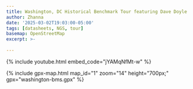 ```yaml
---
title: Washington, DC Historical Benchmark Tour featuring Dave Doyle
author: Zhanna
date: '2025-03-02T19:03:00-05:00'
tags: [datasheets, NGS, tour]
basemap: OpenStreetMap
excerpt: >-
  
---
```


{% include youtube.html embed_code="jYAMqNfMt-w" %}

{% include gpx-map.html map_id="1" zoom="14" height="700px;" gpx="washington-bms.gpx"  %}

